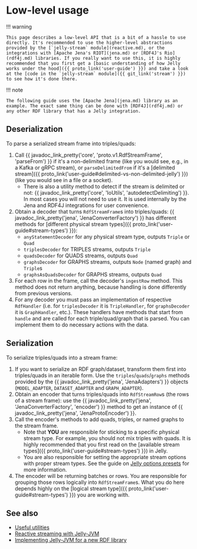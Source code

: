 # Low-level usage

!!! warning

    This page describes a low-level API that is a bit of a hassle to use directly. It's recommended to use the higher-level abstractions provided by the [`jelly-stream` module](reactive.md), or the integrations with [Apache Jena's RIOT](jena.md) or [RDF4J's Rio](rdf4j.md) libraries. If you really want to use this, it is highly recommended that you first get a [basic understanding of how Jelly works under the hood]({{ proto_link('user-guide') }}) and take a look at the [code in the `jelly-stream` module]({{ git_link('stream') }}) to see how it's done there.

!!! note

    The following guide uses the [Apache Jena](jena.md) library as an example. The exact same thing can be done with [RDF4J](rdf4j.md) or any other RDF library that has a Jelly integration.

## Deserialization

To parse a serialized stream frame into triples/quads:

1. Call {{ javadoc_link_pretty('core', 'proto.v1.RdfStreamFrame', 'parseFrom') }} if it's a non-delimited frame (like you would see, e.g., in a Kafka or gRPC stream), or `parseDelimitedFrom` if it's a [delimited stream]({{ proto_link('user-guide#delimited-vs-non-delimited-jelly') }}) (like you would see in a file or a socket).
    - There is also a utility method to detect if the stream is delimited or not: {{ javadoc_link_pretty('core', 'IoUtils', 'autodetectDelimiting') }}. In most cases you will not need to use it. It is used internally by the Jena and RDF4J integrations for user convenience.
2. Obtain a decoder that turns `RdfStreamFrame`s into triples/quads: {{ javadoc_link_pretty('jena', 'JenaConverterFactory') }} has different methods for [different physical stream types]({{ proto_link('user-guide#stream-types') }}):
    - `anyStatementDecoder` for any physical stream type, outputs `Triple` or `Quad`
    - `triplesDecoder` for TRIPLES streams, outputs `Triple`
    - `quadsDecoder` for QUADS streams, outputs `Quad`
    - `graphsDecoder` for GRAPHS streams, outputs `Node` (named graph) and `Triple`s
    - `graphsAsQuadsDecoder` for GRAPHS streams, outputs `Quad`
3. For each row in the frame, call the decoder's `ingestRow` method. This method does not return anything, because handling is done differently from previous versions.
4. For any decoder you must pass an implementation of respective `RdfHandler` (i.e. for `triplesDecoder` it is `TripleHandler`, for `graphsDecoder` it is `GraphHandler`, etc.). These handlers have methods that start from `handle` and are called for each triple/quad/graph that is parsed. You can implement them to do necessary actions with the data.

## Serialization

To serialize triples/quads into a stream frame:

1. If you want to serialize an RDF graph/dataset, transform them first into triples/quads in an iterable form. Use the `triples`/`quads`/`graphs` methods provided by the {{ javadoc_link_pretty('jena', 'JenaAdapters') }} objects (`MODEL_ADAPTER`, `DATASET_ADAPTER` and `GRAPH_ADAPTER`).
2. Obtain an encoder that turns triples/quads into `RdfStreamRow`s (the rows of a stream frame): use the {{ javadoc_link_pretty('jena', 'JenaConverterFactory', 'encoder') }} method to get an instance of {{ javadoc_link_pretty('jena', 'JenaProtoEncoder') }}.
3. Call the encoder's methods to add quads, triples, or named graphs to the stream frame.
    - Note that **YOU** are responsible for sticking to a specific physical stream type. For example, you should not mix triples with quads. It is highly recommended that you first read on the [available stream types]({{ proto_link('user-guide#stream-types') }}) in Jelly.
    - You are also responsible for setting the appropriate stream options with proper stream types. See the guide on [Jelly options presets](utilities.md#jelly-options-presets) for more information.
4. The encoder will be returning batches or rows. You are responsible for grouping those rows logically into `RdfStreamFrame`s. What you do here depends highly on the [logical stream type]({{ proto_link('user-guide#stream-types') }}) you are working with.

## See also

- [Useful utilities](utilities.md)
- [Reactive streaming with Jelly-JVM](reactive.md)
- [Implementing Jelly-JVM for a new RDF library](../dev/implementing.md)
